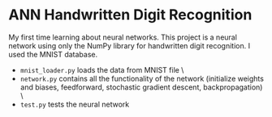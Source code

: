 # ANN Handwritten Digit Recognition

My first time learning about neural networks. This project is a neural network using only the NumPy library for handwritten digit recognition. I used the MNIST database.

  - `mnist_loader.py` loads the data from MNIST file \
  - `network.py` contains all the functionality of the network (initialize weights and biases, feedforward, stochastic gradient descent, backpropagation) \
  - `test.py` tests the neural network
